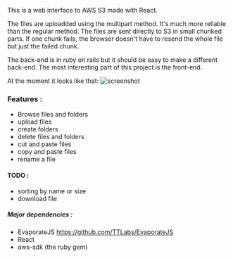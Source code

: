 This is a web interface to AWS S3 made with React.

The files are uploadded using the multipart method. It's much more reliable than the regular method.
The files are sent directly to S3 in small chunked parts.
If one chunk fails, the browser doesn't have to resend the whole file but just the failed chunk.


The back-end is in ruby on rails but it should be easy to make a different back-end.
The most interesting part of this project is the front-end.

At the moment it looks like that: 
![screenshot](https://raw.githubusercontent.com/Kalagan/react-s3-chunk-upload/master/pic.png)

### Features :
* Browse files and folders
* upload files
* create folders
* delete files and folders
* cut and paste files
* copy and paste files
* rename a file


#### TODO :
* sorting by name or size
* download file


##### Major dependencies :
* EvaporateJS <https://github.com/TTLabs/EvaporateJS>
* React
* aws-sdk (the ruby gem)